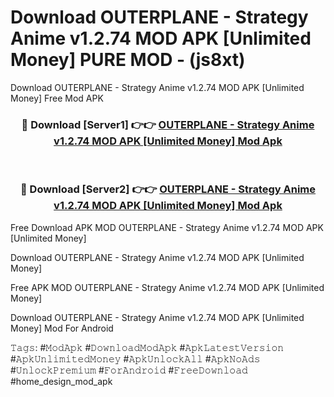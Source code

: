 # Download OUTERPLANE - Strategy Anime v1.2.74 MOD APK [Unlimited Money] PURE MOD - (js8xt)
Download OUTERPLANE - Strategy Anime v1.2.74 MOD APK [Unlimited Money] Free Mod APK

<div align="center">
<h3>🔴 Download [Server1] 👉👉 <a href="https://apk-comot.site?title=OUTERPLANE_-_Strategy_Anime_v1.2.74_MOD_APK_[Unlimited_Money]">OUTERPLANE - Strategy Anime v1.2.74 MOD APK [Unlimited Money] Mod Apk</a></h3><br>

<h3>🔴 Download [Server2] 👉👉 <a href="https://apk-comot.site?title=OUTERPLANE_-_Strategy_Anime_v1.2.74_MOD_APK_[Unlimited_Money]">OUTERPLANE - Strategy Anime v1.2.74 MOD APK [Unlimited Money] Mod Apk</a></h3>
</div>


Free Download APK MOD OUTERPLANE - Strategy Anime v1.2.74 MOD APK [Unlimited Money]

Download OUTERPLANE - Strategy Anime v1.2.74 MOD APK [Unlimited Money] 

Free APK MOD OUTERPLANE - Strategy Anime v1.2.74 MOD APK [Unlimited Money] 

Download OUTERPLANE - Strategy Anime v1.2.74 MOD APK [Unlimited Money] Mod For Android

𝚃𝚊𝚐𝚜: #𝙼𝚘𝚍𝙰𝚙𝚔 #𝙳𝚘𝚠𝚗𝚕𝚘𝚊𝚍𝙼𝚘𝚍𝙰𝚙𝚔 #𝙰𝚙𝚔𝙻𝚊𝚝𝚎𝚜𝚝𝚅𝚎𝚛𝚜𝚒𝚘𝚗 #𝙰𝚙𝚔𝚄𝚗𝚕𝚒𝚖𝚒𝚝𝚎𝚍𝙼𝚘𝚗𝚎𝚢 #𝙰𝚙𝚔𝚄𝚗𝚕𝚘𝚌𝚔𝙰𝚕𝚕 #𝙰𝚙𝚔𝙽𝚘𝙰𝚍𝚜 #𝚄𝚗𝚕𝚘𝚌𝚔𝙿𝚛𝚎𝚖𝚒𝚞𝚖 #𝙵𝚘𝚛𝙰𝚗𝚍𝚛𝚘𝚒𝚍 #𝙵𝚛𝚎𝚎𝙳𝚘𝚠𝚗𝚕𝚘𝚊𝚍 #home_design_mod_apk